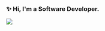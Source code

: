 ### ✨ Hi, I'm a Software Developer.

<!--
**TheerayutEncoder/TheerayutEncoder** is a ✨ _special_ ✨ repository because its `README.md` (this file) appears on your GitHub profile.

Here are some ideas to get you started:

- 🔭 I’m currently working on ...
- 🌱 I’m currently learning ...
- 👯 I’m looking to collaborate on ...
- 🤔 I’m looking for help with ...
- 💬 Ask me about ...
- 📫 How to reach me: ...
- 😄 Pronouns: ...
- ⚡ Fun fact: ...
-->


[![](https://leetcard.jacoblin.cool/theerayut_attajak?site=us)](https://leetcard.jacoblin.cool/theerayut_attajak?site=us)
